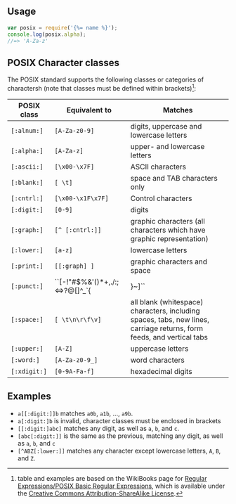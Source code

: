 ## Usage

```js
var posix = require('{%= name %}');
console.log(posix.alpha);
//=> 'A-Za-z'
```

## POSIX Character classes

The POSIX standard supports the following classes or categories of charactersh (note that classes must be defined within brackets)[^wiki]:

| **POSIX class** | **Equivalent to** | **Matches** |
| --- | --- | --- |
| `[:alnum:]`  | `[A-Za-z0-9]`          | digits, uppercase and lowercase letters |
| `[:alpha:]`  | `[A-Za-z]`             | upper- and lowercase letters |
| `[:ascii:]`  | `[\x00-\x7F]`          | ASCII characters |
| `[:blank:]`  | `[ \t]`                | space and TAB characters only |
| `[:cntrl:]`  | `[\x00-\x1F\x7F]`   | Control characters |
| `[:digit:]`  | `[0-9]`                | digits |
| `[:graph:]`  | `[^ [:cntrl:]]`         | graphic characters (all characters which have graphic representation) |
| `[:lower:]`  | `[a-z]`                | lowercase letters |
| `[:print:]`  | `[[:graph] ]`          | graphic characters and space |
| `[:punct:]`  | ``[-!"#$%&\'()\*+,./:;<=>?@[\]^_`{|}~]`` | all punctuation characters (all graphic characters except letters and digits) |
| `[:space:]`  | `[ \t\n\r\f\v]`        | all blank (whitespace) characters, including spaces, tabs, new lines, carriage returns, form feeds, and vertical tabs |
| `[:upper:]`  | `[A-Z]`                | uppercase letters |
| `[:word:]`   | `[A-Za-z0-9_]`         | word characters |
| `[:xdigit:]` | `[0-9A-Fa-f]`          | hexadecimal digits |

## Examples

- `a[[:digit:]]b` matches `a0b`, `a1b`, ..., `a9b`.
- `a[:digit:]b` is invalid, character classes must be enclosed in brackets
- `[[:digit:]abc]` matches any digit, as well as `a`, `b`, and `c`.
- `[abc[:digit:]]` is the same as the previous, matching any digit, as well as `a`, `b`, and `c`
- `[^ABZ[:lower:]]` matches any character except lowercase letters, `A`, `B`, and `Z`.

[^wiki]: table and examples are based on the WikiBooks page for [Regular Expressions/POSIX Basic Regular Expressions][wiki], which is available under the [Creative Commons Attribution-ShareAlike License][license]. 

[wiki]: https://en.wikibooks.org/wiki/Regular_Expressions/POSIX_Basic_Regular_Expressions
[license]: https://creativecommons.org/licenses/by-sa/3.0/
